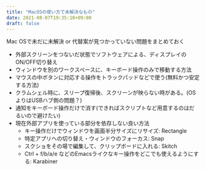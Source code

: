 ```yaml
---
title: "MacOSの使い方で未解決なもの"
date: 2021-08-07T19:35:10+09:00
draft: false
---
```


Mac OSで未だに未解決 or 代替案が見つかっていない問題をまとめておく

* 外部スクリーンをつないだ状態でソフトウェアによる、ディスプレイのON/OFF切り替え
* ウィンドウを別のワークスペースに、キーボード操作のみで移動する方法
* マウスの中ボタンに対応する操作をトラックパッドなどで使う(無料かつ安定する方法)
* クラムシェル時に、スリープ復帰後、スクリーンが映らない時がある。(OSよりはUSBハブ側の問題？)
* 通知をキーボード操作だけで消す(できればスクリプトなど用意するのはだるいので避けたい)
* 現在外部アプリを使っている部分を依存しない良い方法
    - キー操作だけでウィンドウを画面半分サイズにリサイズ: Rectangle
    - 特定アプリへの切り替え・ウィンドウのフォーカス: Snap
    - スクショをその場で編集して、クリップボードに入れる: Skitch
    - Ctrl + f/b/a/e などのEmacsライクなキー操作をどこでも使えるようにする: Karabiner

